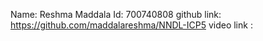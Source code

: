 Name: Reshma Maddala
Id: 700740808
github link: https://github.com/maddalareshma/NNDL-ICP5
video link :
